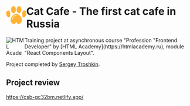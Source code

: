 # <img align="left" width="55" height="55" alt="HTML Academy" src="./src/assets/logo.svg"> Cat Cafe - The first cat cafe in Russia

<img align="left" width="50" height="50" alt="HTML Academy" src="https://up.htmlacademy.ru/static/img/intensive/javascript/logo-for-github-2.png">
Training project at asynchronous course "Profession "Frontend Developer" by [HTML Academy](https://htmlacademy.ru), module "React Components Layout".

Project completed by [Sergey Troshkin](https://htmlacademy.ru/profile/therealdeveloper).

## Project review

https://csb-gc32bm.netlify.app/
